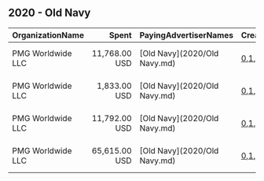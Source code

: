 ## 2020 - Old Navy 
|OrganizationName|Spent|PayingAdvertiserNames|CreativeUrls|Impressions|Genders|AgeBrackets|CountryCodes|BillingAddresses|CandidateBallotInformation|
|:---|---:|:---|:---|---:|:---|:---|:---|:---|:---|
|PMG Worldwide  LLC|11,768.00 USD|[Old Navy](2020/Old Navy.md)|[0](https://www.snap.com/political-ads/asset/570db7f3b61187ff1cf8db6a2511e6e511bbb8b17f1fe6401a1095123d21c1b0?mediaType=mp4),[1](https://www.snap.com/political-ads/asset/13fdea3bae5c2f4de8fc6efd12b156570c9e0f005530025d9a370b3160a4f9d2?mediaType=mp4),[2](https://www.snap.com/political-ads/asset/f706a8ba15d330bdebc5e2790b4e77742bc2c835a1b7fffde4360d23fadb940b?mediaType=mp4)|23,583,258||18+|united states|"2845 W. 7th,,,Fort Worth,76107,US"||
|PMG Worldwide  LLC|1,833.00 USD|[Old Navy](2020/Old Navy.md)|[0](https://www.snap.com/political-ads/asset/695a8c5fbef8f657de28dd81cbe2f129d7251af0743300d889ff357520e72bf7?mediaType=mp4),[1](https://www.snap.com/political-ads/asset/eba4464aba44621eb10aaa3f0088b82b245a0db2565d201c7d734d29b82512e0?mediaType=mp4),[2](https://www.snap.com/political-ads/asset/e505fdfb59efadb203052479358dd9c767307ea5016ff043c400c79a815ffdc9?mediaType=mp4)|3,624,628||18+|united states|"2845 W. 7th,,,Fort Worth,76107,US"||
|PMG Worldwide  LLC|11,792.00 USD|[Old Navy](2020/Old Navy.md)|[0](https://www.snap.com/political-ads/asset/f58a045896c74d7df41a2024ccf4f521607f11d4ef55a2145a96c1aadccd7e10?mediaType=mp4),[1](https://www.snap.com/political-ads/asset/fc9c4eb4f9454d736e3e46da235d54b294c79f228d99fdd009c8fe47a5d17df3?mediaType=mp4),[2](https://www.snap.com/political-ads/asset/d2c98bc83379cf908d99aba653514c894bd7d0d83250dc8de23793770c25560a?mediaType=mp4)|23,631,874||18+|united states|"2845 W. 7th,,,Fort Worth,76107,US"||
|PMG Worldwide  LLC|65,615.00 USD|[Old Navy](2020/Old Navy.md)|[0](https://www.snap.com/political-ads/asset/185d16aeb00107b7b20fff0cbad6f35065b6e93ad0f6b4625a56ba0a531a7c65?mediaType=mp4),[1](https://www.snap.com/political-ads/asset/f32e4467e5201c8006e9e6a070f14975762c240b0eb19d330c02f9d11ff3893f?mediaType=mp4),[2](https://www.snap.com/political-ads/asset/1abaf4c0a2e37abb54d33784c08a9a53fb4d0eb51a3f2d68bbc38b2e9ac579c7?mediaType=mp4)|76,992,259||18+|united states|"2845 W. 7th,,,Fort Worth,76107,US"||
